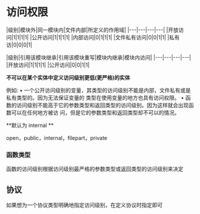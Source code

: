 # 访问权限

|级别|模块外|同一模块内|文件内部|所定义的作用域|
|---|---|---|---|
|开放访问|1|1|1|1|
|公开访问|1|1|1|1|
|内部访问|0|1|1|1|
|文件私有访问|0|0|1|1|
|私有访|0|0|0|1|

|级别|引用该模块继承|引用该模块重写|模块内继承|模块内访问|
|---|---|---|---|
|开放访问|1|1|1|1|
|公开访问|0|0|1|1|


**不可以在某个实体中定义访问级别更低(更严格)的实体**

例如:
• 一个公开访问级别的变量，其类型的访问级别不能是内部，文件私有或是私有类型的。因为无法保证变量的 类型在使用变量的地方也具有访问权限。
• 函数的访问级别不能高于它的参数类型和返回类型的访问级别。因为这样就会出现函数可以在任何地方被访 问，但是它的参数类型和返回类型却不可以的情况。

**默认为 internal **

open，public，internal，filepart，private

### 函数类型
函数的访问级别根据访问级别最严格的参数类型或返回类型的访问级别来决定

## 协议
如果想为一个协议类型明确地指定访问级别，在定义协议时指定即可
 

